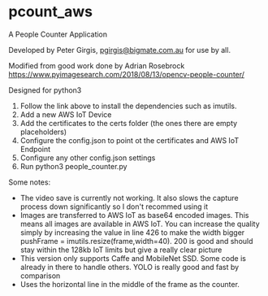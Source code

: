 # pcount_aws
A People Counter Application 

Developed by Peter Girgis, pgirgis@bigmate.com.au for use by all.

Modified from good work done by Adrian Rosebrock https://www.pyimagesearch.com/2018/08/13/opencv-people-counter/

Designed for python3

1. Follow the link above to install the dependencies such as imutils.
2. Add a new AWS IoT Device 
3. Add the certificates to the certs folder (the ones there are empty placeholders)
4. Configure the config.json to point ot the certificates and AWS IoT Endpoint
5. Configure any other config.json settings
6. Run python3 people_counter.py

Some notes:
- The video save is currently not working.  It also slows the capture process down significantly so I don't recommed using it
- Images are transferred to AWS IoT as base64 encoded images.  This means all images are available in AWS IoT.  You can increase the quality simply by increasing the value in line 426 to make the width bigger pushFrame = imutils.resize(frame,width=40). 200 is good and should stay within the 128kb IoT limits but give a really clear picture
- This version only supports Caffe and MobileNet SSD.  Some code is already in there to handle others. YOLO is really good and fast by comparison
- Uses the horizontal line in the middle of the frame as the counter. 
  
